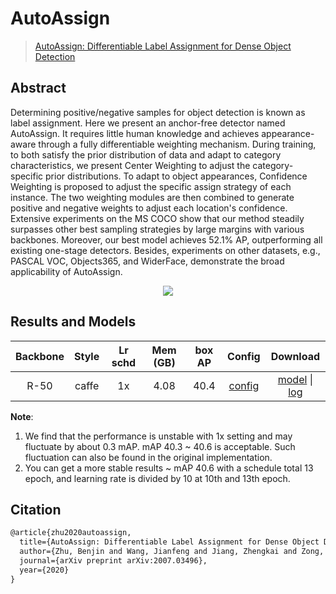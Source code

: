 # AutoAssign

> [AutoAssign: Differentiable Label Assignment for Dense Object Detection](https://arxiv.org/abs/2007.03496)

<!-- [ALGORITHM] -->

## Abstract

Determining positive/negative samples for object detection is known as label assignment. Here we present an anchor-free detector named AutoAssign. It requires little human knowledge and achieves appearance-aware through a fully differentiable weighting mechanism. During training, to both satisfy the prior distribution of data and adapt to category characteristics, we present Center Weighting to adjust the category-specific prior distributions. To adapt to object appearances, Confidence Weighting is proposed to adjust the specific assign strategy of each instance. The two weighting modules are then combined to generate positive and negative weights to adjust each location's confidence. Extensive experiments on the MS COCO show that our method steadily surpasses other best sampling strategies by large margins with various backbones. Moreover, our best model achieves 52.1% AP, outperforming all existing one-stage detectors. Besides, experiments on other datasets, e.g., PASCAL VOC, Objects365, and WiderFace, demonstrate the broad applicability of AutoAssign.

<div align=center>
<img src="https://user-images.githubusercontent.com/40661020/143870875-33567e44-0584-4470-9a90-0df0fb6c1fe2.png"/>
</div>

## Results and Models

| Backbone | Style | Lr schd | Mem (GB) | box AP |                                                        Config                                                        |                                                                                                                                                        Download                                                                                                                                                         |
| :------: | :---: | :-----: | :------: | :----: | :------------------------------------------------------------------------------------------------------------------: | :---------------------------------------------------------------------------------------------------------------------------------------------------------------------------------------------------------------------------------------------------------------------------------------------------------------------: |
|   R-50   | caffe |   1x    |   4.08   |  40.4  | [config](https://github.com/open-mmlab/mmdetection/tree/master/configs/autoassign/autoassign_r50_fpn_8x2_1x_coco.py) | [model](https://download.openmmlab.com/mmdetection/v2.0/autoassign/auto_assign_r50_fpn_1x_coco/auto_assign_r50_fpn_1x_coco_20210413_115540-5e17991f.pth) \| [log](https://download.openmmlab.com/mmdetection/v2.0/autoassign/auto_assign_r50_fpn_1x_coco/auto_assign_r50_fpn_1x_coco_20210413_115540-5e17991f.log.json) |

**Note**:

1. We find that the performance is unstable with 1x setting and may fluctuate by about 0.3 mAP. mAP 40.3 ~ 40.6 is acceptable. Such fluctuation can also be found in the original implementation.
2. You can get a more stable results ~ mAP 40.6 with a schedule total 13 epoch, and learning rate is divided by 10 at 10th and 13th epoch.

## Citation

```latex
@article{zhu2020autoassign,
  title={AutoAssign: Differentiable Label Assignment for Dense Object Detection},
  author={Zhu, Benjin and Wang, Jianfeng and Jiang, Zhengkai and Zong, Fuhang and Liu, Songtao and Li, Zeming and Sun, Jian},
  journal={arXiv preprint arXiv:2007.03496},
  year={2020}
}
```
